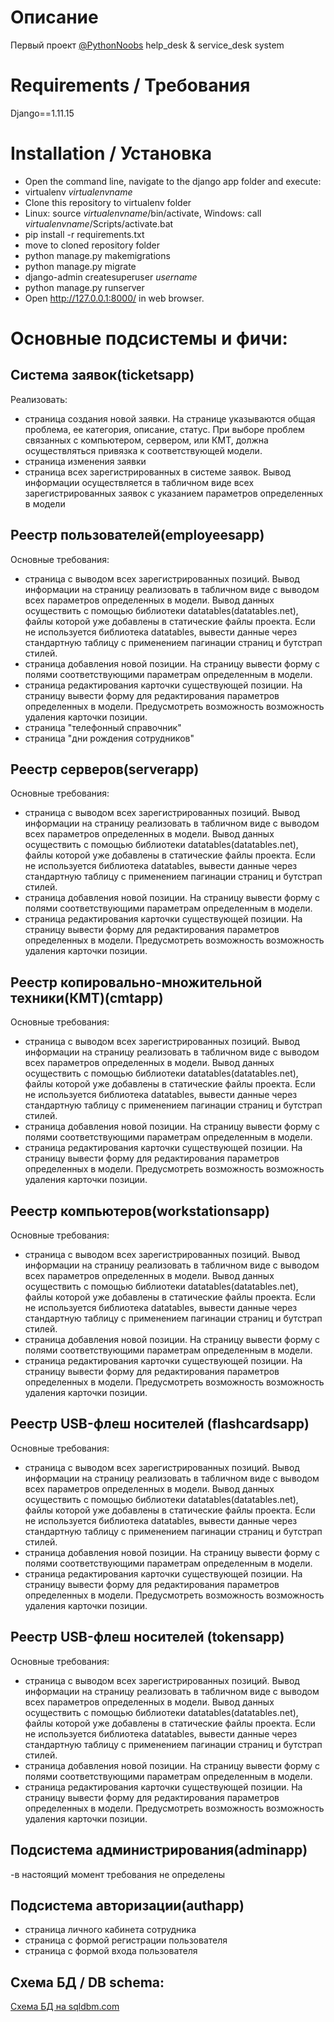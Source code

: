 # Описание
Первый проект [@PythonNoobs](https://t.me/python_noobs)
help_desk &amp; service_desk system

# Requirements / Требования
Django==1.11.15

# Installation / Установка
- Open the command line, navigate to the django app folder and execute:
- virtualenv *virtualenvname*
- Clone this repository to virtualenv folder
- Linux: source *virtualenvname*/bin/activate, Windows: call *virtualenvname*/Scripts/activate.bat
- pip install -r requirements.txt
- move to cloned repository folder
- python manage.py makemigrations
- python manage.py migrate
- django-admin createsuperuser *username*
- python manage.py runserver
- Open http://127.0.0.1:8000/ in web browser.




# Основные подсистемы и фичи:
## Система заявок(ticketsapp)
Реализовать:
- страница создания новой заявки. На странице указываются общая проблема, ее категория, описание, статус. При выборе проблем связанных с компьютером, сервером, или КМТ, должна осуществляться привязка к соответствующей модели.
- страница изменения заявки
- страница всех зарегистрированных в системе заявок. Вывод информации осуществляется в табличном виде всех зарегистрированных заявок с указанием параметров определенных в модели

## Реестр пользователей(employeesapp)
Основные требования:
- страница с выводом всех зарегистрированных позиций. Вывод информации на страницу реализовать в табличном виде с выводом всех параметров определенных в модели. Вывод данных осуществить с помощью библиотеки datatables(datatables.net), файлы которой уже добавлены в статические файлы проекта. Если не используется библиотека datatables, вывести данные через стандартную таблицу с применением пагинации страниц и бутстрап стилей.
- страница добавления новой позиции.  На страницу вывести форму с полями соответствующими параметрам определенным в модели.
- страница редактирования карточки существующей позиции. На страницу вывести форму для редактирования параметров определенных в модели. Предусмотреть возможность возможность удаления карточки позиции.
- страница "телефонный справочник"
- страница "дни рождения сотрудников"

## Реестр серверов(serverapp)
Основные требования:
- страница с выводом всех зарегистрированных позиций. Вывод информации на страницу реализовать в табличном виде с выводом всех параметров определенных в модели. Вывод данных осуществить с помощью библиотеки datatables(datatables.net), файлы которой уже добавлены в статические файлы проекта. Если не используется библиотека datatables, вывести данные через стандартную таблицу с применением пагинации страниц и бутстрап стилей.
- страница добавления новой позиции.  На страницу вывести форму с полями соответствующими параметрам определенным в модели.
- страница редактирования карточки существующей позиции. На страницу вывести форму для редактирования параметров определенных в модели. Предусмотреть возможность возможность удаления карточки позиции.

## Реестр копировально-множительной техники(КМТ)(cmtapp)
Основные требования:
- страница с выводом всех зарегистрированных позиций. Вывод информации на страницу реализовать в табличном виде с выводом всех параметров определенных в модели. Вывод данных осуществить с помощью библиотеки datatables(datatables.net), файлы которой уже добавлены в статические файлы проекта. Если не используется библиотека datatables, вывести данные через стандартную таблицу с применением пагинации страниц и бутстрап стилей.
- страница добавления новой позиции.  На страницу вывести форму с полями соответствующими параметрам определенным в модели.
- страница редактирования карточки существующей позиции. На страницу вывести форму для редактирования параметров определенных в модели. Предусмотреть возможность возможность удаления карточки позиции.

## Реестр компьютеров(workstationsapp)
Основные требования:
- страница с выводом всех зарегистрированных позиций. Вывод информации на страницу реализовать в табличном виде с выводом всех параметров определенных в модели. Вывод данных осуществить с помощью библиотеки datatables(datatables.net), файлы которой уже добавлены в статические файлы проекта. Если не используется библиотека datatables, вывести данные через стандартную таблицу с применением пагинации страниц и бутстрап стилей.
- страница добавления новой позиции.  На страницу вывести форму с полями соответствующими параметрам определенным в модели.
- страница редактирования карточки существующей позиции. На страницу вывести форму для редактирования параметров определенных в модели. Предусмотреть возможность возможность удаления карточки позиции.


## Реестр USB-флеш носителей (flashcardsapp)
Основные требования:
- страница с выводом всех зарегистрированных позиций. Вывод информации на страницу реализовать в табличном виде с выводом всех параметров определенных в модели. Вывод данных осуществить с помощью библиотеки datatables(datatables.net), файлы которой уже добавлены в статические файлы проекта. Если не используется библиотека datatables, вывести данные через стандартную таблицу с применением пагинации страниц и бутстрап стилей.
- страница добавления новой позиции.  На страницу вывести форму с полями соответствующими параметрам определенным в модели.
- страница редактирования карточки существующей позиции. На страницу вывести форму для редактирования параметров определенных в модели. Предусмотреть возможность возможность удаления карточки позиции.

## Реестр USB-флеш носителей (tokensapp)
Основные требования:
- страница с выводом всех зарегистрированных позиций. Вывод информации на страницу реализовать в табличном виде с выводом всех параметров определенных в модели. Вывод данных осуществить с помощью библиотеки datatables(datatables.net), файлы которой уже добавлены в статические файлы проекта. Если не используется библиотека datatables, вывести данные через стандартную таблицу с применением пагинации страниц и бутстрап стилей.
- страница добавления новой позиции.  На страницу вывести форму с полями соответствующими параметрам определенным в модели.
- страница редактирования карточки существующей позиции. На страницу вывести форму для редактирования параметров определенных в модели. Предусмотреть возможность возможность удаления карточки позиции.


## Подсистема администрирования(adminapp)
-в настоящий момент требования не определены

## Подсистема авторизации(authapp)
- страница личного кабинета сотрудника
- страница с формой регистрации пользователя
- страница с формой входа пользователя

## Схема БД / DB schema:
[Схема БД на sqldbm.com](https://app.sqldbm.com/MySQL/Share/GfsY_w-ltzIsuKaV2wf9XEGFrngIE8md_DYjF4jNYw0)
